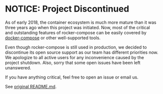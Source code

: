 # NOTICE: Project Discontinued 

As of early 2018, the container ecosystem is much more mature than it was three years ago when this project was initiated. Now, most of the critical and outstanding features of rocker-compose can be easily covered by [docker-compose](https://docs.docker.com/compose/) or other well-supported tools.

Even though rocker-compose is still used in production, we decided to discontinue its open source support as our team has different priorities now. We apologize to all active users for any inconvenience caused by the project shutdown. Also, sorry that some open issues have been left unanswered.

If you have anything critical, feel free to open an issue or email us.

See [original README.md](README.old.md).